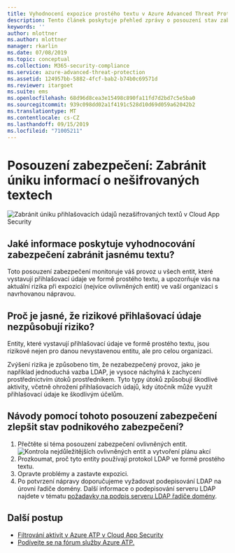 ```yaml
---
title: Vyhodnocení expozice prostého textu v Azure Advanced Threat Protection | Microsoft Docs
description: Tento článek poskytuje přehled zprávy o posouzení stav zabezpečení identity v Azure ATP.
keywords: ''
author: mlottner
ms.author: mlottner
manager: rkarlin
ms.date: 07/08/2019
ms.topic: conceptual
ms.collection: M365-security-compliance
ms.service: azure-advanced-threat-protection
ms.assetid: 124957bb-5882-4fcf-bab2-b74b0c69571d
ms.reviewer: itargoet
ms.suite: ems
ms.openlocfilehash: 68d96d8cea3e15498c890fa11fd7d2bd7c5e5ba0
ms.sourcegitcommit: 939c098dd02a1f4191c528d10d69d059a62042b2
ms.translationtype: MT
ms.contentlocale: cs-CZ
ms.lasthandoff: 09/15/2019
ms.locfileid: "71005211"
---
```

# <a name="security-assessment-prevent-clear-text-credentials-exposure"></a>Posouzení zabezpečení: Zabránit úniku informací o nešifrovaných textech 

![Zabránit úniku přihlašovacích údajů nezašifrovaných textů v Cloud App Security](media/atp-cas-isp-clear-text-1.png)

## <a name="what-information-does-the-prevent-clear-text-security-assessment-provide"></a>Jaké informace poskytuje vyhodnocování zabezpečení zabránit jasnému textu? 

Toto posouzení zabezpečení monitoruje váš provoz u všech entit, které vystavují přihlašovací údaje ve formě prostého textu, a upozorňuje vás na aktuální rizika při expozici (nejvíce ovlivněných entit) ve vaší organizaci s navrhovanou nápravou. 

## <a name="why-is-clear-text-credential-exposure-risky"></a>Proč je jasné, že rizikové přihlašovací údaje nezpůsobují riziko?  
Entity, které vystavují přihlašovací údaje ve formě prostého textu, jsou rizikové nejen pro danou nevystavenou entitu, ale pro celou organizaci.  

Zvýšení rizika je způsobeno tím, že nezabezpečený provoz, jako je například jednoduchá vazba LDAP, je vysoce náchylná k zachycení prostřednictvím útoků prostředníkem. Tyto typy útoků způsobují škodlivé aktivity, včetně ohrožení přihlašovacích údajů, kdy útočník může využít přihlašovací údaje ke škodlivým účelům. 

## <a name="how-do-i-use-this-security-assessment-to-improve-my-organizational-security-posture"></a>Návody pomocí tohoto posouzení zabezpečení zlepšit stav podnikového zabezpečení? 

1. Přečtěte si téma posouzení zabezpečení ovlivněných entit. 
    ![Kontrola nejdůležitějších ovlivněných entit a vytvoření plánu akcí](media/atp-cas-isp-clear-text-2.png)
1. Prozkoumat, proč tyto entity používají protokol LDAP ve formě prostého textu. 
1. Opravte problémy a zastavte expozici. 
1. Po potvrzení nápravy doporučujeme vyžadovat podepisování LDAP na úrovni řadiče domény. Další informace o podepisování serveru LDAP najdete v tématu [požadavky na podpis serveru LDAP řadiče domény](https://docs.microsoft.com/windows/security/threat-protection/security-policy-settings/domain-controller-ldap-server-signing-requirements). 
 

## <a name="next-steps"></a>Další postup
- [Filtrování aktivit v Azure ATP v Cloud App Security](atp-activities-filtering-mcas.md)
- [Podívejte se na fórum služby Azure ATP.](https://aka.ms/azureatpcommunity)
